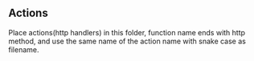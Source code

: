 ## Actions
Place actions(http handlers) in this folder, function name ends with http method, and use the same name of the action name with snake case as filename.  
